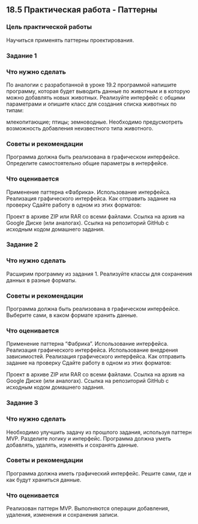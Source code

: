 ## 18.5 Практическая работа - Паттерны
### Цель практической работы
Научиться применять паттерны проектирования.

### Задание 1
### Что нужно сделать
По аналогии с разработанной в уроке 19.2 программой напишите программу, которая будет выводить данные по животным и в которую можно добавлять новых животных. Реализуйте интерфейс с общими параметрами и опишите класс для создания списка животных по типам:

млекопитающие;
птицы;
земноводные.
Необходимо предусмотреть возможность добавления неизвестного типа животного.

### Советы и рекомендации
Программа должна быть реализована в графическом интерфейсе. Определите самостоятельно общие параметры в интерфейсе.

### Что оценивается
Применение паттерна «Фабрика».
Использование интерфейса.
Реализация графического интерфейса.
Как отправить задание на проверку
Сдайте работу в одном из этих форматов:

Проект в архиве ZIP или RAR со всеми файлами.
Ссылка на архив на Google Диске (или аналогах).
Ссылка на репозиторий GitHub с исходным кодом домашнего задания.


### Задание 2
### Что нужно сделать
Расширим программу из задания 1. Реализуйте классы для сохранения данных в разные форматы. 

### Советы и рекомендации
Программа должна быть реализована в графическом интерфейсе. Выберите сами, в каком формате хранить данные.

### Что оценивается
Применение паттерна “Фабрика”.
Использование интерфейса.
Реализация графического интерфейса.
Использование внедрения зависимостей.
Реализация графического интерфейса.
Как отправить задание на проверку
Сдайте работу в одном из этих форматов:

Проект в архиве ZIP или RAR со всеми файлами.
Ссылка на архив на Google Диске (или аналогах).
Ссылка на репозиторий GitHub с исходным кодом домашнего задания.


### Задание 3
### Что нужно сделать
Необходимо улучшить задачу из прошлого задания, используя паттерн MVP. Разделите логику и интерфейс. Программа должна уметь добавлять, удалять, изменять и сохранять данные.

### Советы и рекомендации
Программа должна иметь графический интерфейс. Решите сами, где и как будут храниться данные.

### Что оценивается
Реализован паттерн MVP.
Выполняются операции добавления, удаления, изменения и сохранения записи.
